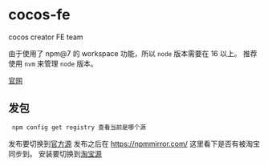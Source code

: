 # cocos-fe

cocos creator FE team

由于使用了 npm@7 的 workspace 功能，所以 `node` 版本需要在 16 以上。 推荐使用 `nvm` 来管理 `node` 版本。

[官网](http://cocos.90s.co/)

## 发包

```bash
 npm config get registry 查看当前是哪个源
```

发布要切换到[官方源](https://registry.npmjs.org)
发布之后在 https://npmmirror.com/ 这里看下是否有被淘宝同步到。
安装要切换到[淘宝源](https://registry.npmmirror.com)

